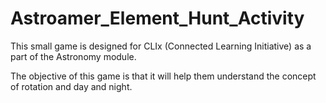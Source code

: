 # Astroamer_Element_Hunt_Activity

This small game is designed for CLIx (Connected Learning Initiative) as a part of the Astronomy module.

The objective of this game is that it will help them understand the concept of rotation and day and night.





